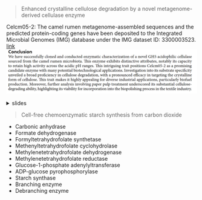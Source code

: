 > Enhanced crystalline cellulose degradation by a novel metagenome-derived cellulase enzyme

Celcm05-2: The camel rumen metagenome-assembled sequences and the predicted protein-coding genes have been deposited to the Integrated Microbial Genomes (IMG) database under the IMG dataset ID: 3300003523. [link](https://img.jgi.doe.gov/cgi-bin/m/main.cgi?section=GenomeSearchList&page=displayTaxonList&searchFilter=t.taxon_oid&searchTerm=3300003523&file=t.taxon_oid482636)
![alt text](./img/cell13.png)
<details>
    <summary>slides</summary>

![alt text](./img/cell1.PNG)
![alt text](./img/cell2.PNG)
![alt text](./img/cell3.PNG)
![alt text](./img/cell4.PNG)
![alt text](./img/cell5.PNG)
![alt text](./img/cell6.PNG)
![alt text](./img/cell7.PNG)
![alt text](./img/cell8.PNG)
![alt text](./img/cell9.PNG)
![alt text](./img/cell10.PNG)
![alt text](./img/cell11.PNG)
![alt text](./img/cell12.PNG)
</details>

>  Cell-free chemoenzymatic starch synthesis from carbon dioxide

- Carbonic anhydrase
- Formate dehydrogenase
- Formyltetrahydrofolate synthetase
- Methenyltetrahydrofolate cyclohydrolase
- Methylenetetrahydrofolate dehydrogenase
- Methylenetetrahydrofolate reductase
- Glucose-1-phosphate adenylyltransferase
- ADP-glucose pyrophosphorylase
- Starch synthase
- Branching enzyme
- Debranching enzyme

